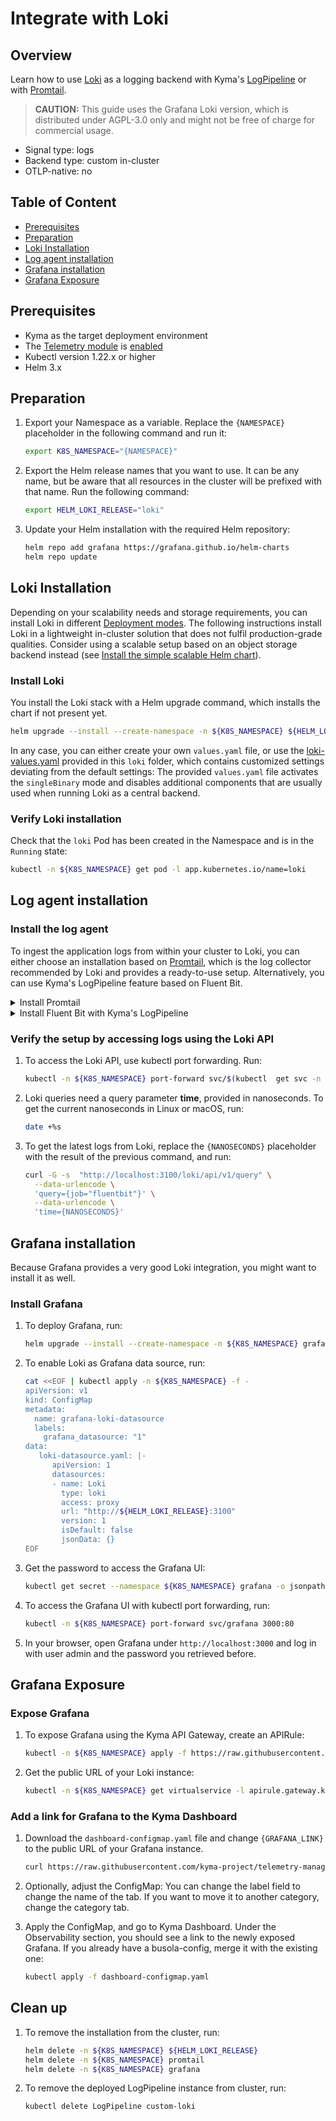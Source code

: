 # Integrate with Loki

## Overview

Learn how to use [Loki](https://github.com/grafana/loki/tree/main/production/helm/loki) as a logging backend with Kyma's [LogPipeline](../../02-logs.md) or with [Promtail](https://grafana.com/docs/loki/latest/clients/promtail/).

>**CAUTION:** This guide uses the Grafana Loki version, which is distributed under AGPL-3.0 only and might not be free of charge for commercial usage.

- Signal type: logs
- Backend type: custom in-cluster
- OTLP-native: no

## Table of Content

- [Prerequisites](#prerequisites)
- [Preparation](#preparation)
- [Loki Installation](#loki-installation)
- [Log agent installation](#log-agent-installation)
- [Grafana installation](#grafana-installation)
- [Grafana Exposure](#grafana-exposure)

## Prerequisites

- Kyma as the target deployment environment
- The [Telemetry module](https://kyma-project.io/#/telemetry-manager/user/README) is [enabled](https://kyma-project.io/#/02-get-started/08-install-uninstall-upgrade-kyma-module?id=install-uninstall-and-upgrade-kyma-with-a-module)
- Kubectl version 1.22.x or higher
- Helm 3.x

## Preparation

1. Export your Namespace as a variable. Replace the `{NAMESPACE}` placeholder in the following command and run it:

    ```bash
    export K8S_NAMESPACE="{NAMESPACE}"
    ```

2. Export the Helm release names that you want to use. It can be any name, but be aware that all resources in the cluster will be prefixed with that name. Run the following command:

    ```bash
    export HELM_LOKI_RELEASE="loki"
    ```

3. Update your Helm installation with the required Helm repository:

    ```bash
    helm repo add grafana https://grafana.github.io/helm-charts
    helm repo update
    ```

## Loki Installation

Depending on your scalability needs and storage requirements, you can install Loki in different [Deployment modes](https://grafana.com/docs/loki/latest/fundamentals/architecture/deployment-modes/). The following instructions install Loki in a lightweight in-cluster solution that does not fulfil production-grade qualities. Consider using a scalable setup based on an object storage backend instead (see [Install the simple scalable Helm chart](https://grafana.com/docs/loki/latest/installation/helm/install-scalable/)).

### Install Loki

You install the Loki stack with a Helm upgrade command, which installs the chart if not present yet.

```bash
helm upgrade --install --create-namespace -n ${K8S_NAMESPACE} ${HELM_LOKI_RELEASE} grafana/loki -f https://raw.githubusercontent.com/kyma-project/telemetry-manager/main/docs/user/integration/loki/loki-values.yaml
```

In any case, you can either create your own `values.yaml` file, or use the [loki-values.yaml](./loki-values.yaml) provided in this `loki` folder, which contains customized settings deviating from the default settings: The provided `values.yaml` file activates the `singleBinary` mode and disables additional components that are usually used when running Loki as a central backend.

### Verify Loki installation

Check that the `loki` Pod has been created in the Namespace and is in the `Running` state:

```bash
kubectl -n ${K8S_NAMESPACE} get pod -l app.kubernetes.io/name=loki
```

## Log agent installation

### Install the log agent

To ingest the application logs from within your cluster to Loki, you can either choose an installation based on [Promtail](https://grafana.com/docs/loki/latest/clients/promtail/), which is the log collector recommended by Loki and provides a ready-to-use setup. Alternatively, you can use Kyma's LogPipeline feature based on Fluent Bit.

<div tabs name="default-settings" group="configuration">
  <details>
  <summary label="promtail-installation">
  Install Promtail
  </summary>

To install Promtail pointing it to the previously installed Loki instance, run:

```bash
helm upgrade --install --create-namespace -n ${K8S_NAMESPACE} promtail grafana/promtail -f https://raw.githubusercontent.com/kyma-project/telemetry-manager/main/docs/user/integration/loki/promtail-values.yaml --set "config.clients[0].url=https://${HELM_LOKI_RELEASE}.${K8S_NAMESPACE}.svc.cluster.local:3100/loki/api/v1/push"
```
  </details>
  <details>
  <summary label="fluent-bit-installation">
  Install Fluent Bit with Kyma's LogPipeline
  </summary>

>**CAUTION:** This setup uses an unsupported output plugin for the LogPipline.

Apply the LogPipeline:

   ```bash
   cat <<EOF | kubectl apply -f -
   apiVersion: telemetry.kyma-project.io/v1alpha1
   kind: LogPipeline
   metadata:
     name: custom-loki
   spec:
      input:
         application:
            namespaces:
              system: true
      output:
         custom: |
            name   loki
            host   ${HELM_LOKI_RELEASE}-headless.${K8S_NAMESPACE}.svc.cluster.local
            port   3100
            auto_kubernetes_labels off
            labels job=fluentbit, container=\$kubernetes['container_name'], namespace=\$kubernetes['namespace_name'], pod=\$kubernetes['pod_name'], node=\$kubernetes['host'], app=\$kubernetes['labels']['app'],app=\$kubernetes['labels']['app.kubernetes.io/name']
   EOF
   ```

When the status of the applied LogPipeline resource turns into `Running`, the underlying Fluent Bit is reconfigured and log shipment to your Loki instance is active.

>**NOTE:** The used output plugin configuration uses a static label map to assign labels of a Pod to Loki log streams. It's not recommended to activate the `auto_kubernetes_labels` feature for using all labels of a Pod because this lowers the performance. Follow [Loki's labelling best practices](https://grafana.com/docs/loki/latest/best-practices/) for a tailor-made setup that fits your workload configuration.

  </details>
</div>

### Verify the setup by accessing logs using the Loki API

1. To access the Loki API, use kubectl port forwarding. Run:

   ```bash
   kubectl -n ${K8S_NAMESPACE} port-forward svc/$(kubectl  get svc -n ${K8S_NAMESPACE} -l app.kubernetes.io/name=loki -ojsonpath='{.items[0].metadata.name}') 3100
   ```

1. Loki queries need a query parameter **time**, provided in nanoseconds. To get the current nanoseconds in Linux or macOS, run:

   ```bash
   date +%s
   ```

1. To get the latest logs from Loki, replace the `{NANOSECONDS}` placeholder with the result of the previous command, and run:

   ```bash
   curl -G -s  "http://localhost:3100/loki/api/v1/query" \
     --data-urlencode \
     'query={job="fluentbit"}' \
     --data-urlencode \
     'time={NANOSECONDS}'
   ```

## Grafana installation

Because Grafana provides a very good Loki integration, you might want to install it as well.

### Install Grafana

1. To deploy Grafana, run:

   ```bash
   helm upgrade --install --create-namespace -n ${K8S_NAMESPACE} grafana grafana/grafana -f https://raw.githubusercontent.com/kyma-project/telemetry-manager/main/docs/user/integration/loki/grafana-values.yaml
   ```

1. To enable Loki as Grafana data source, run:

   ```bash
   cat <<EOF | kubectl apply -n ${K8S_NAMESPACE} -f -
   apiVersion: v1
   kind: ConfigMap
   metadata:
     name: grafana-loki-datasource
     labels:
       grafana_datasource: "1"
   data:
      loki-datasource.yaml: |-
         apiVersion: 1
         datasources:
         - name: Loki
           type: loki
           access: proxy
           url: "http://${HELM_LOKI_RELEASE}:3100"
           version: 1
           isDefault: false
           jsonData: {}
   EOF
   ```

1. Get the password to access the Grafana UI:

   ```bash
   kubectl get secret --namespace ${K8S_NAMESPACE} grafana -o jsonpath="{.data.admin-password}" | base64 --decode ; echo
   ```

1. To access the Grafana UI with kubectl port forwarding, run:

   ```bash
   kubectl -n ${K8S_NAMESPACE} port-forward svc/grafana 3000:80
   ```

1. In your browser, open Grafana under `http://localhost:3000` and log in with user admin and the password you retrieved before.
  
## Grafana Exposure

### Expose Grafana

1. To expose Grafana using the Kyma API Gateway, create an APIRule:

   ```bash
   kubectl -n ${K8S_NAMESPACE} apply -f https://raw.githubusercontent.com/kyma-project/telemetry-manager/main/docs/user/integration/loki/apirule.yaml
   ```

1. Get the public URL of your Loki instance:

   ```bash
   kubectl -n ${K8S_NAMESPACE} get virtualservice -l apirule.gateway.kyma-project.io/v1beta1=grafana.${K8S_NAMESPACE} -ojsonpath='{.items[*].spec.hosts[*]}'
   ```

### Add a link for Grafana to the Kyma Dashboard

1. Download the `dashboard-configmap.yaml` file and change `{GRAFANA_LINK}` to the public URL of your Grafana instance.

   ```bash
   curl https://raw.githubusercontent.com/kyma-project/telemetry-manager/main/docs/user/integration/loki/dashboard-configmap.yaml -o dashboard-configmap.yaml
   ```

1. Optionally, adjust the ConfigMap: You can change the label field to change the name of the tab. If you want to move it to another category, change the category tab.

1. Apply the ConfigMap, and go to Kyma Dashboard. Under the Observability section, you should see a link to the newly exposed Grafana. If you already have a busola-config, merge it with the existing one:

   ```bash
   kubectl apply -f dashboard-configmap.yaml 
   ```

## Clean up

1. To remove the installation from the cluster, run:

   ```bash
   helm delete -n ${K8S_NAMESPACE} ${HELM_LOKI_RELEASE}
   helm delete -n ${K8S_NAMESPACE} promtail
   helm delete -n ${K8S_NAMESPACE} grafana
   ```

2. To remove the deployed LogPipeline instance from cluster, run:

   ```bash
   kubectl delete LogPipeline custom-loki
   ```
